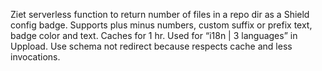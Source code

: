 Ziet serverless function to return number of files in a repo dir as a Shield config badge. Supports plus minus numbers, custom suffix or prefix text, badge color and text. Caches for 1 hr. Used for “i18n | 3 languages” in Uppload. Use schema not redirect because respects cache and less invocations.